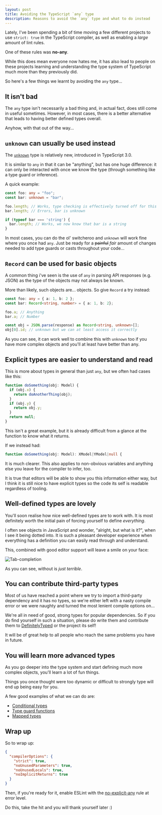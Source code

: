 ```yaml
---
layout: post
title: Avoiding the TypeScript `any` type
description: Reasons to avoid the `any` type and what to do instead
---
```


Lately, I've been spending a bit of time moving a few different projects
to use `strict: true` in the TypeScript compiler, as well as enabling
a _large_ amount of lint rules.

One of these rules was **no-any**.

While this does mean everyone now hates me, it has also lead to people on
these projects learning and understanding the type system of TypeScript much
more than they previously did.

So here's a few things we learnt by avoiding the `any` type...

## It isn't bad

The `any` type isn't necessarily a bad thing and, in actual fact, does still
come in useful sometimes. However, in most cases, there is a better alternative
that leads to having better defined types overall.

Anyhow, with that out of the way...

## `unknown` can usually be used instead

The [`unknown`](https://www.typescriptlang.org/docs/handbook/release-notes/typescript-3-0.html#new-unknown-top-type)
type is relatively new, introduced in TypeScript 3.0.

It is similar to `any` in that it can be "anything", but has one huge
difference: it can only be interacted with once we know the type (through
something like a type guard or inference).

A quick example:

```ts
const foo: any = "foo";
const bar: unknown = "bar";

foo.length; // Works, type checking is effectively turned off for this
bar.length; // Errors, bar is unknown

if (typeof bar === 'string') {
  bar.length; // Works, we now know that bar is a string
}
```

In most cases, you can do the ol' switcheroo and `unknown` will work fine
where you once had `any`. Just be ready for a ~~painful~~ _fair_ amount of
changes needed to add type guards or casts throughout your code...

## `Record` can be used for basic objects

A common thing i've seen is the use of `any` in parsing API responses
(e.g. JSON) as the type of the objects may not always be known.

More than likely, such objects are... objects. So give `Record` a try
instead:

```ts
const foo: any = { a: 1, b: 2 };
const bar: Record<string, number> = { a: 1, b: 2};

foo.a; // Anything
bar.a; // Number

const obj = JSON.parse(response) as Record<string, unknown>[];
obj[0].id; // unknown but we can at least access it correctly
```

As you can see, it can work well to combine this with `unknown` too if you
have more complex objects and you'll at least have better than any.

## Explicit types are easier to understand and read

This is more about types in general than just `any`, but we often had
cases like this:

```ts
function doSomething(obj: Model) {
  if (obj.x) {
    return doAnotherThing(obj);
  }
  if (obj.y) {
    return obj.y;
  }
  return null;
}
```

This isn't a great example, but it is already difficult from a glance
at the function to know what it returns.

If we instead had:

```ts
function doSomething(obj: Model): XModel|YModel|null {
```

It is much clearer. This also applies to non-obvious variables and
anything else you leave for the compiler to infer, too.

It is true that editors will be able to show you this information either way,
but I think it is still nice to have explicit types so the code its self
is readable regardless of tooling.

## Well-defined types are lovely

You'll soon realise how nice well-defined types are to work with. It is
most definitely worth the initial pain of forcing yourself to define
_everything_.

I often see objects in JavaScript and wonder, "alright, but what is it?", when
I see it being dotted into. It is such a pleasant developer experience when
everything has a definition you can easily read through and understand.

This, combined with good editor support will leave a smile on your face:

![Tab-completion](https://i.imgur.com/grGGejR.png)

As you can see, without is _just terrible_.

## You can contribute third-party types

Most of us have reached a point where we try to import a third-party
dependency and it has no types, so we're either left with a nasty compile
error or we were naughty and turned the most lenient compile options on...

We're all in need of good, strong types for popular dependencies. So
if you do find yourself in such a situation, please do write them and
contribute them to [DefinitelyTyped](https://github.com/DefinitelyTyped/DefinitelyTyped)
or the project its self!

It will be of great help to all people who reach the same problems
you have in future.

## You will learn more advanced types

As you go deeper into the type system and start defining much more
complex objects, you'll learn a lot of fun things.

Things you once thought were too dynamic or difficult to strongly
type will end up being easy for you.

A few good examples of what we can do are:

* [Conditional types](https://www.typescriptlang.org/docs/handbook/release-notes/typescript-2-8.html#conditional-types)
* [Type guard functions](https://www.typescriptlang.org/docs/handbook/advanced-types.html#user-defined-type-guards)
* [Mapped types](https://www.typescriptlang.org/docs/handbook/advanced-types.html#mapped-types)

## Wrap up

So to wrap up:

```json
{
  "compilerOptions": {
    "strict": true,
    "noUnusedParameters": true,
    "noUnusedLocals": true,
    "noImplicitReturns": true
  }
}
```

Then, if you're ready for it, enable ESLint with the
[no-explicit-any](https://github.com/typescript-eslint/typescript-eslint/blob/master/packages/eslint-plugin/docs/rules/no-explicit-any.md)
rule at error level.

Do this, take the hit and you will thank yourself later :)
